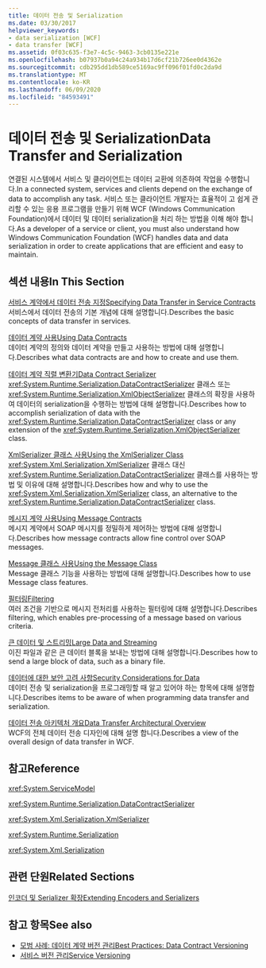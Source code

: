 ```yaml
---
title: 데이터 전송 및 Serialization
ms.date: 03/30/2017
helpviewer_keywords:
- data serialization [WCF]
- data transfer [WCF]
ms.assetid: 0f03c635-f3e7-4c5c-9463-3cb0135e221e
ms.openlocfilehash: b07937b0a94c24a934b17d6cf21b726ee0d4362e
ms.sourcegitcommit: cdb295dd1db589ce5169ac9ff096f01fd0c2da9d
ms.translationtype: MT
ms.contentlocale: ko-KR
ms.lasthandoff: 06/09/2020
ms.locfileid: "84593491"
---
```

# <a name="data-transfer-and-serialization"></a><span data-ttu-id="33d6f-102">데이터 전송 및 Serialization</span><span class="sxs-lookup"><span data-stu-id="33d6f-102">Data Transfer and Serialization</span></span>
<span data-ttu-id="33d6f-103">연결된 시스템에서 서비스 및 클라이언트는 데이터 교환에 의존하여 작업을 수행합니다.</span><span class="sxs-lookup"><span data-stu-id="33d6f-103">In a connected system, services and clients depend on the exchange of data to accomplish any task.</span></span> <span data-ttu-id="33d6f-104">서비스 또는 클라이언트 개발자는 효율적이 고 쉽게 관리할 수 있는 응용 프로그램을 만들기 위해 WCF (Windows Communication Foundation)에서 데이터 및 데이터 serialization을 처리 하는 방법을 이해 해야 합니다.</span><span class="sxs-lookup"><span data-stu-id="33d6f-104">As a developer of a service or client, you must also understand how Windows Communication Foundation (WCF) handles data and data serialization in order to create applications that are efficient and easy to maintain.</span></span>  
  
## <a name="in-this-section"></a><span data-ttu-id="33d6f-105">섹션 내용</span><span class="sxs-lookup"><span data-stu-id="33d6f-105">In This Section</span></span>  
 [<span data-ttu-id="33d6f-106">서비스 계약에서 데이터 전송 지정</span><span class="sxs-lookup"><span data-stu-id="33d6f-106">Specifying Data Transfer in Service Contracts</span></span>](specifying-data-transfer-in-service-contracts.md)  
 <span data-ttu-id="33d6f-107">서비스에서 데이터 전송의 기본 개념에 대해 설명합니다.</span><span class="sxs-lookup"><span data-stu-id="33d6f-107">Describes the basic concepts of data transfer in services.</span></span>  
  
 [<span data-ttu-id="33d6f-108">데이터 계약 사용</span><span class="sxs-lookup"><span data-stu-id="33d6f-108">Using Data Contracts</span></span>](using-data-contracts.md)  
 <span data-ttu-id="33d6f-109">데이터 계약의 정의와 데이터 계약을 만들고 사용하는 방법에 대해 설명합니다.</span><span class="sxs-lookup"><span data-stu-id="33d6f-109">Describes what data contracts are and how to create and use them.</span></span>  
  
 [<span data-ttu-id="33d6f-110">데이터 계약 직렬 변환기</span><span class="sxs-lookup"><span data-stu-id="33d6f-110">Data Contract Serializer</span></span>](data-contract-serializer.md)  
 <span data-ttu-id="33d6f-111"><xref:System.Runtime.Serialization.DataContractSerializer> 클래스 또는 <xref:System.Runtime.Serialization.XmlObjectSerializer> 클래스의 확장을 사용하여 데이터의 serialization을 수행하는 방법에 대해 설명합니다.</span><span class="sxs-lookup"><span data-stu-id="33d6f-111">Describes how to accomplish serialization of data with the <xref:System.Runtime.Serialization.DataContractSerializer> class or any extension of the <xref:System.Runtime.Serialization.XmlObjectSerializer> class.</span></span>  
  
 [<span data-ttu-id="33d6f-112">XmlSerializer 클래스 사용</span><span class="sxs-lookup"><span data-stu-id="33d6f-112">Using the XmlSerializer Class</span></span>](using-the-xmlserializer-class.md)  
 <span data-ttu-id="33d6f-113"><xref:System.Xml.Serialization.XmlSerializer> 클래스 대신 <xref:System.Runtime.Serialization.DataContractSerializer> 클래스를 사용하는 방법 및 이유에 대해 설명합니다.</span><span class="sxs-lookup"><span data-stu-id="33d6f-113">Describes how and why to use the <xref:System.Xml.Serialization.XmlSerializer> class, an alternative to the <xref:System.Runtime.Serialization.DataContractSerializer> class.</span></span>  
  
 [<span data-ttu-id="33d6f-114">메시지 계약 사용</span><span class="sxs-lookup"><span data-stu-id="33d6f-114">Using Message Contracts</span></span>](using-message-contracts.md)  
 <span data-ttu-id="33d6f-115">메시지 계약에서 SOAP 메시지를 정밀하게 제어하는 방법에 대해 설명합니다.</span><span class="sxs-lookup"><span data-stu-id="33d6f-115">Describes how message contracts allow fine control over SOAP messages.</span></span>  
  
 [<span data-ttu-id="33d6f-116">Message 클래스 사용</span><span class="sxs-lookup"><span data-stu-id="33d6f-116">Using the Message Class</span></span>](using-the-message-class.md)  
 <span data-ttu-id="33d6f-117">Message 클래스 기능을 사용하는 방법에 대해 설명합니다.</span><span class="sxs-lookup"><span data-stu-id="33d6f-117">Describes how to use Message class features.</span></span>  
  
 [<span data-ttu-id="33d6f-118">필터링</span><span class="sxs-lookup"><span data-stu-id="33d6f-118">Filtering</span></span>](filtering.md)  
 <span data-ttu-id="33d6f-119">여러 조건을 기반으로 메시지 전처리를 사용하는 필터링에 대해 설명합니다.</span><span class="sxs-lookup"><span data-stu-id="33d6f-119">Describes filtering, which enables pre-processing of a message based on various criteria.</span></span>  
  
 [<span data-ttu-id="33d6f-120">큰 데이터 및 스트리밍</span><span class="sxs-lookup"><span data-stu-id="33d6f-120">Large Data and Streaming</span></span>](large-data-and-streaming.md)  
 <span data-ttu-id="33d6f-121">이진 파일과 같은 큰 데이터 블록을 보내는 방법에 대해 설명합니다.</span><span class="sxs-lookup"><span data-stu-id="33d6f-121">Describes how to send a large block of data, such as a binary file.</span></span>  
  
 [<span data-ttu-id="33d6f-122">데이터에 대한 보안 고려 사항</span><span class="sxs-lookup"><span data-stu-id="33d6f-122">Security Considerations for Data</span></span>](security-considerations-for-data.md)  
 <span data-ttu-id="33d6f-123">데이터 전송 및 serialization을 프로그래밍할 때 알고 있어야 하는 항목에 대해 설명합니다.</span><span class="sxs-lookup"><span data-stu-id="33d6f-123">Describes items to be aware of when programming data transfer and serialization.</span></span>  
  
 [<span data-ttu-id="33d6f-124">데이터 전송 아키텍처 개요</span><span class="sxs-lookup"><span data-stu-id="33d6f-124">Data Transfer Architectural Overview</span></span>](data-transfer-architectural-overview.md)  
 <span data-ttu-id="33d6f-125">WCF의 전체 데이터 전송 디자인에 대해 설명 합니다.</span><span class="sxs-lookup"><span data-stu-id="33d6f-125">Describes a view of the overall design of data transfer in WCF.</span></span>  
  
## <a name="reference"></a><span data-ttu-id="33d6f-126">참고</span><span class="sxs-lookup"><span data-stu-id="33d6f-126">Reference</span></span>  
 <xref:System.ServiceModel>  
  
 <xref:System.Runtime.Serialization.DataContractSerializer>  
  
 <xref:System.Xml.Serialization.XmlSerializer>  
  
 <xref:System.Runtime.Serialization>  
  
 <xref:System.Xml.Serialization>  
  
## <a name="related-sections"></a><span data-ttu-id="33d6f-127">관련 단원</span><span class="sxs-lookup"><span data-stu-id="33d6f-127">Related Sections</span></span>  
 [<span data-ttu-id="33d6f-128">인코더 및 Serializer 확장</span><span class="sxs-lookup"><span data-stu-id="33d6f-128">Extending Encoders and Serializers</span></span>](../extending/extending-encoders-and-serializers.md)  
  
## <a name="see-also"></a><span data-ttu-id="33d6f-129">참고 항목</span><span class="sxs-lookup"><span data-stu-id="33d6f-129">See also</span></span>

- [<span data-ttu-id="33d6f-130">모범 사례: 데이터 계약 버전 관리</span><span class="sxs-lookup"><span data-stu-id="33d6f-130">Best Practices: Data Contract Versioning</span></span>](../best-practices-data-contract-versioning.md)
- [<span data-ttu-id="33d6f-131">서비스 버전 관리</span><span class="sxs-lookup"><span data-stu-id="33d6f-131">Service Versioning</span></span>](../service-versioning.md)
